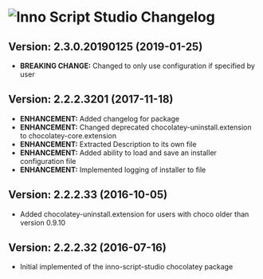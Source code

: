 # ![Inno Script Studio Changelog](https://img.shields.io/badge/Inno%20Script%20Studio-Package%20Changelog-blue.svg?style=for-the-badge)

## Version: 2.3.0.20190125 (2019-01-25)

- **BREAKING CHANGE:** Changed to only use configuration if specified by user

## Version: 2.2.2.3201 (2017-11-18)

- **ENHANCEMENT:** Added changelog for package
- **ENHANCEMENT:** Changed deprecated chocolatey-uninstall.extension to chocolatey-core.extension
- **ENHANCEMENT:** Extracted Description to its own file
- **ENHANCEMENT:** Added ability to load and save an installer configuration file
- **ENHANCEMENT:** Implemented logging of installer to file

## Version: 2.2.2.33 (2016-10-05)

- Added chocolatey-uninstall.extension for users with choco older than version 0.9.10

## Version: 2.2.2.32 (2016-07-16)

- Initial implemented of the inno-script-studio chocolatey package
